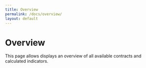 ```yaml
---
title: Overview
permalink: /docs/overview/
layout: default
---
```


# Overview

This page allows displays an overview of all available contracts and calculated indicators.
